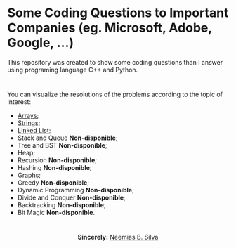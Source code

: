 # Some Coding Questions to Important Companies (eg. Microsoft, Adobe, Google, ...)

This repository was created to show some coding questions than I answer using programing language C++ and Python.

#
You can visualize the resolutions of the problems according to the topic of interest:
<ul>
    <li><a href="arrays">Arrays</a>;
    <li><a href="strings">Strings</a>;
    <li><a href="linked-list">Linked List</a>;
    <li>Stack and Queue <b>Non-disponible</b>;
    <li>Tree and BST <b>Non-disponible</b>;
    <li>Heap;
    <li>Recursion <b>Non-disponible</b>;
    <li>Hashing <b>Non-disponible</b>;
    <li>Graphs;
    <li>Greedy <b>Non-disponible</b>;
    <li>Dynamic Programming <b>Non-disponible</b>;
    <li>Divide and Conquer <b>Non-disponible</b>;
    <li>Backtracking <b>Non-disponible</b>;
    <li>Bit Magic <b>Non-disponible</b>.
</ul>

#

<p align="center"><b>Sincerely:</b> <a href="https://github.com/neemiasbsilva">Neemias B. Silva</a></p>

#
